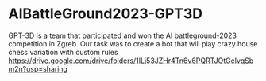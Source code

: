 # AIBattleGround2023-GPT3D
GPT-3D is a team that participated and won the AI battleground-2023 competition in Zgreb. Our task was to create a bot that will play crazy house chess variation with custom rules  https://drive.google.com/drive/folders/1ILj53JZHr4Tn6v6PQRTJOtGcIvqSbm2n?usp=sharing
